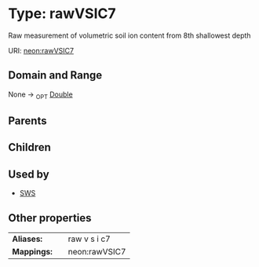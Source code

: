 
# Type: rawVSIC7


Raw measurement of volumetric soil ion content from 8th shallowest depth

URI: [neon:rawVSIC7](https://data.neonscience.org/rawVSIC7)


## Domain and Range

None ->  <sub>OPT</sub> [Double](types/Double.md)

## Parents


## Children


## Used by

 * [SWS](SWS.md)

## Other properties

|  |  |  |
| --- | --- | --- |
| **Aliases:** | | raw v s i c7 |
| **Mappings:** | | neon:rawVSIC7 |


